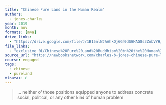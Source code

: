 ```yaml
---
title: "Chinese Pure Land in the Human Realm"
authors:
  - jones-charles
year: 2019
month: nov
formats: [m4a]
drive_links:
  - "https://drive.google.com/file/d/1B15nlWJAAhkOj6Gh0dSGHAG8s3ZnbVYH/view?usp=drivesdk"
file_links:
  - "exclusive_01/Chinese%20Pure%20Land%20Buddhism%20in%20the%20Human%20Realm%20-%20Charles%20Jones.m4a"
source_url: "https://newbooksnetwork.com/charles-b-jones-chinese-pure-land-buddhism-understanding-a-tradition-of-practice-u-hawaii-press-2019"
course: engaged
tags:
  - chinese
  - pureland
minutes: 6
---
```


> … neither of those positions equipped anyone to address concrete social, political, or any other kind of human problem
